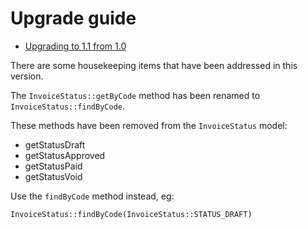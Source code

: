 # Upgrade guide

- [Upgrading to 1.1 from 1.0](#upgrade-1.1)

There are some housekeeping items that have been addressed in this version.

The `InvoiceStatus::getByCode` method has been renamed to `InvoiceStatus::findByCode`.

These methods have been removed from the `InvoiceStatus` model:

- getStatusDraft
- getStatusApproved
- getStatusPaid
- getStatusVoid

Use the `findByCode` method instead, eg:

    InvoiceStatus::findByCode(InvoiceStatus::STATUS_DRAFT)
